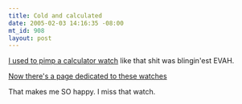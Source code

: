 ```yaml
--- 
title: Cold and calculated
date: 2005-02-03 14:16:35 -08:00
mt_id: 908
layout: post
---
```

[I used to pimp a calculator watch][1] like that shit was blingin'est EVAH.

[Now there's a page dedicated to these watches][2]

That makes me SO happy. I miss that watch.

   [1]: http://www.numberporn.com/gallery/view_photo.php?set_albumName=TheYoungqDot01&id=kyle1
   [2]: http://pocketcalculatorshow.com/nerdwatch/

